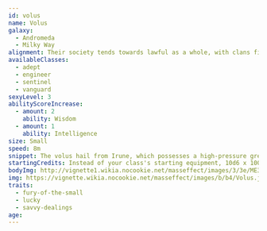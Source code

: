 ```yaml
---
id: volus
name: Volus
galaxy: 
  - Andromeda
  - Milky Way
alignment: Their society tends towards lawful as a whole, with clans fighting over economic resources and aggressive negotiating, even if they are individually chaotic individuals. They tend towards neutral morality.
availableClasses:
  - adept
  - engineer
  - sentinel
  - vanguard
sexyLevel: 3
abilityScoreIncrease:
  - amount: 2
    ability: Wisdom
  - amount: 1
    ability: Intelligence
size: Small
speed: 8m
snippet: The volus hail from Irune, which possesses a high-pressure greenhouse atmosphere able to support an ammonia-based biochemistry. As a result, the volus must wear pressure suits and breathers when dealing with other species.
startingCredits: Instead of your class's starting equipment, 10d6 x 1000 + 10,000 credits to buy your own equipment.
bodyImg: http://vignette1.wikia.nocookie.net/masseffect/images/3/3e/ME3_Volus_Adept.png/revision/latest/scale-to-width-down/500
img: https://vignette.wikia.nocookie.net/masseffect/images/b/b4/Volus.jpg/revision/latest/scale-to-width-down/640?cb=20121009195731
traits:
  - fury-of-the-small
  - lucky
  - savvy-dealings
age: 
---
```

